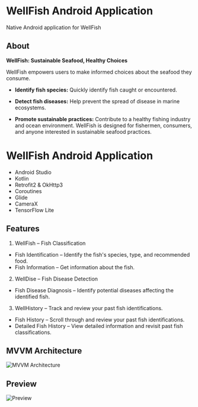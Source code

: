 
# WellFish Android Application

Native Android application for WellFish

## About
**WellFish: Sustainable Seafood, Healthy Choices**

WellFish empowers users to make informed choices about the seafood they consume.

- **Identify fish species:** Quickly identify fish caught or encountered.

- **Detect fish diseases:** Help prevent the spread of disease in marine ecosystems.

- **Promote sustainable practices:** Contribute to a healthy fishing industry and ocean environment.
WellFish is designed for fishermen, consumers, and anyone interested in sustainable seafood practices.



# WellFish Android Application

- Android Studio
- Kotlin
- Retrofit2 & OkHttp3
- Coroutines 
- Glide
- CameraX
- TensorFlow Lite





## Features

1.	WellFish – Fish Classification
-	Fish Identification – Identify the fish's species, type, and recommended food.
-	Fish Information – Get information about the fish.

2.	WellDise – Fish Disease Detection
- 	Fish Disease Diagnosis – Identify potential diseases affecting the identified fish.

3.	WellHistory – Track and review your past fish identifications.
-	Fish History – Scroll through and review your past fish identifications.
-	Detailed Fish History – View detailed information and revisit past fish classifications.



## MVVM Architecture

![MVVM Architecture](https://)



## Preview

![Preview](https://)

